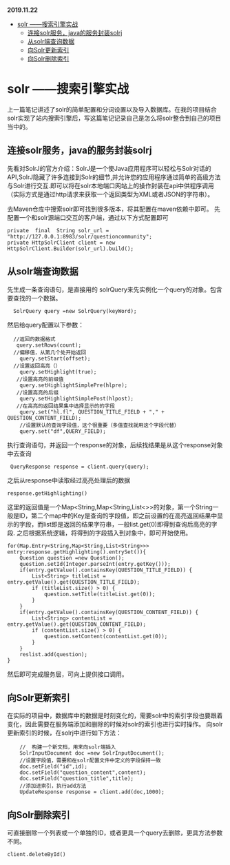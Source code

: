 ﻿**2019.11.22**

   * [solr ——搜索引擎实战](#solr-搜索引擎实战)
      * [连接solr服务，java的服务封装solrj](#连接solr服务java的服务封装solrj)
      * [从solr端查询数据](#从solr端查询数据)
      * [向Solr更新索引](#向solr更新索引)
      * [向Solr删除索引](#向solr删除索引)


# solr ——搜索引擎实战
上一篇笔记讲述了solr的简单配置和分词设置以及导入数据库。在我的项目结合solr实现了站内搜索引擎后，写这篇笔记记录自己是怎么将solr整合到自己的项目当中的。

## 连接solr服务，java的服务封装solrj
先看对SolrJ的官方介绍：SolrJ是一个使Java应用程序可以轻松与Solr对话的API,SolrJ隐藏了许多连接到Solr的细节,并允许您的应用程序通过简单的高级方法与Solr进行交互.即可以将在solr本地端口网站上的操作封装在api中供程序调用（实际方式是通过http请求来获取一个返回类型为XML或者JSON的字符串）。

去Maven仓库中搜索solr即可找到很多版本，将其配置在maven依赖中即可。
先配置一个和solr源端口交互的客户端，通过以下方式配置即可

```
private  final  String solr_url = "http://127.0.0.1:8983/solr/questioncommunity";
private HttpSolrClient client = new HttpSolrClient.Builder(solr_url).build();
```


## 从solr端查询数据
先生成一条查询语句，是直接用的	solrQuery来先实例化一个query的对象。包含要查找的一个数据。
 

```
  SolrQuery query =new SolrQuery(keyWord);
```
然后给query配置以下参数：
```
  //返回的数据格式
   query.setRows(count);
  //偏移值，从第几个处开始返回
    query.setStart(offset);
  //设置返回高亮（）
    query.setHighlight(true);
   //设置高亮的前缀值
    query.setHighlightSimplePre(hlpre);
   //设置高亮的后缀
    query.setHighlightSimplePost(hlpost);
   //在高亮的返回结果集中选择显示的的字段
    query.set("hl.fl", QUESTION_TITLE_FIELD + "," + QUESTION_CONTENT_FIELD);
    //设置默认的查询字段值，这个很重要（多值查找就用这个字段代替）
    query.set("df",QUERY_FIELD);
```
执行查询语句，并返回一个response的对象，后续找结果是从这个response对象中去查询

```
 QueryResponse response = client.query(query);
```
之后从response中读取经过高亮处理后的数据

```
response.getHighlighting()
```
这里的返回值是一个Map<String,Map<String,List<>>的对象，第一个String一般是ID，第二个map中的Key是查询的字段值，即之前设置的在高亮返回结果中显示的字段，而list即是返回的结果字符串，一般list.get(0)即得到查询后高亮的字段.
之后根据系统逻辑，将得到的字段插入到对象中，即可开始使用。

    for(Map.Entry<String,Map<String,List<String>>> entry:response.getHighlighting().entrySet()){
        Question question =new Question();
        question.setId(Integer.parseInt(entry.getKey()));
        if(entry.getValue().containsKey(QUESTION_TITLE_FIELD)) {
            List<String> titleList = entry.getValue().get(QUESTION_TITLE_FIELD);
            if (titleList.size() > 0) {
                question.setTitle(titleList.get(0));
            }
        }
        if(entry.getValue().containsKey(QUESTION_CONTENT_FIELD)) {
            List<String> contentList = entry.getValue().get(QUESTION_CONTENT_FIELD);
            if (contentList.size() > 0) {
                question.setContent(contentList.get(0));
            }
        }
        reslist.add(question);
    }
然后即可完成服务层，可向上提供接口调用。

## 向Solr更新索引
在实际的项目中，数据库中的数据是时刻变化的，需要solr中的索引字段也要跟着变化，因此需要在服务端添加和删除的时候对solr的索引也进行实时操作。
向solr更新索引的时候，在solrj中进行如下方法：

		//	构建一个新文档，用来向solr端插入
        SolrInputDocument doc =new SolrInputDocument();
        //设置字段值，需要和在solr配置文件中定义的字段保持一致
        doc.setField("id",id);
        doc.setField("question_content",content);
        doc.setField("question_title",title);
        //添加进索引，执行add方法
        UpdateResponse response = client.add(doc,1000);

## 向Solr删除索引
可直接删除一个列表或一个单独的ID，或者更具一个query去删除，更具方法参数不同。
```
client.deleteById()
```

